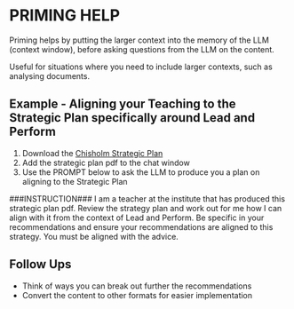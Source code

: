 # PRIMING HELP
Priming helps by putting the larger context into the memory of the LLM (context window), before asking questions from the LLM on the content. 

Useful for situations where you need to include larger contexts, such as analysing documents. 

## Example - Aligning your Teaching to the Strategic Plan specifically around Lead and Perform 

1. Download the [Chisholm Strategic Plan](https://mc-144d79d2-0071-496e-ac6f-746126-cdn-endpoint.azureedge.net/-/media/files/about/publications/strategic-plan.pdf?rev=4bf3e11fc31347f1a5b18decc821210a&hash=A977DA0ABCF8E1B44A5C2854C63CE8F5) 
2. Add the strategic plan pdf to the chat window
3. Use the PROMPT below to ask the LLM to produce you a plan on aligning to the Strategic Plan 

###INSTRUCTION###
I am a teacher at the institute that has produced this strategic plan pdf. Review the strategy plan and work out for me how I can align with it from the context of Lead and Perform. Be specific in your recommendations and ensure your recommendations are aligned to this strategy. You must be aligned with the advice. 

## Follow Ups
- Think of ways you can break out further the recommendations 
- Convert the content to other formats for easier implementation 


